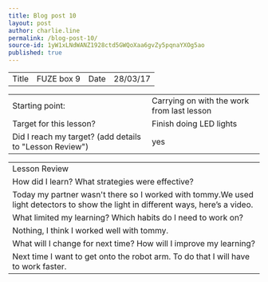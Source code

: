 ```yaml
---
title: Blog post 10
layout: post
author: charlie.line
permalink: /blog-post-10/
source-id: 1yW1xLNdWANZ1928ctd5GWQoXaa6gvZy5pqnaYXOg5ao
published: true
---
```

<table>
  <tr>
    <td>Title</td>
    <td>FUZE box 9</td>
    <td>Date</td>
    <td>28/03/17</td>
  </tr>
</table>


<table>
  <tr>
    <td>Starting point:</td>
    <td>Carrying on with the work from last lesson</td>
  </tr>
  <tr>
    <td>Target for this lesson?</td>
    <td>Finish doing LED lights</td>
  </tr>
  <tr>
    <td>Did I reach my target? 
(add details to "Lesson Review")</td>
    <td>yes</td>
  </tr>
</table>


<table>
  <tr>
    <td>Lesson Review</td>
  </tr>
  <tr>
    <td>How did I learn? What strategies were effective? </td>
  </tr>
  <tr>
    <td>Today my partner wasn't there so I worked with tommy.We used light detectors to show the light in different ways, here’s a video.

</td>
  </tr>
  <tr>
    <td>What limited my learning? Which habits do I need to work on? </td>
  </tr>
  <tr>
    <td>Nothing, I think I worked well with tommy.</td>
  </tr>
  <tr>
    <td>What will I change for next time? How will I improve my learning?</td>
  </tr>
  <tr>
    <td>Next time I want to get onto the robot arm. To do that I will have to work faster.</td>
  </tr>
</table>


